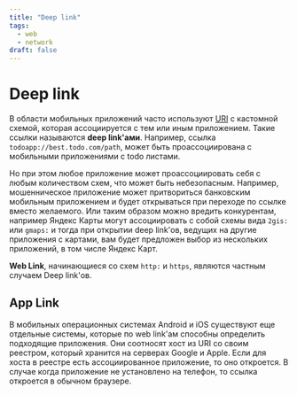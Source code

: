 ```yaml
---
title: "Deep link"
tags:
  - web
  - network
draft: false
---
```


# Deep link

В области мобильных приложений часто используют [URI](./uri.md) с кастомной схемой, которая ассоциируется с тем или иным приложением. 
Такие ссылки называются __deep link'ами__.
Например, ссылка `todoapp://best.todo.com/path`, может быть проассоциирована с мобильными приложениями с todo листами.

Но при этом любое приложение может проассоциировать себя с любым количеством схем, что может быть небезопасным.
Например, мошенническое приложение может притвориться банковским мобильным приложением и будет открываться при переходе по ссылке вместо желаемого.
Или таким образом можно вредить конкурентам, например Яндекс Карты могут ассоциировать с собой схемы вида `2gis:` или `gmaps:` и тогда при открытии deep link'ов, ведущих на другие приложения с картами, вам будет предложен выбор из нескольких приложений, в том числе Яндекс Карт.

__Web Link__, начинающиеся со схем `http:` и `https`, являются частным случаем Deep link'ов.

## App Link
В мобильных операционных системах Android и iOS существуют еще отдельные системы, которые по web link'ам способны определить подходящие приложения.
Они соотносят хост из URI со своим реестром, который хранится на серверах Google и Apple.
Если для хоста в реестре есть ассоциированное приложение, то оно откроется. 
В случае когда приложение не установлено на телефон, то ссылка откроется в обычном браузере.
